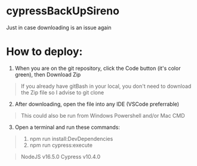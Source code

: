 # cypressBackUpSireno
Just in case downloading is an issue again
# How to deploy:
 1) When you are on the git repository, click the Code button (it's color green), then Download Zip
 > If you already have gitBash in your local, you don't need to download the Zip file so I advise to git clone
 2) After downloading, open the file into any IDE (VSCode preferrable)
 > This could also be run from Windows Powershell and/or Mac CMD
 3) Open a terminal and run these commands:
> 1) npm run install:DevDependencies
> 2) npm run cypress:execute


> NodeJS v16.5.0
> Cypress v10.4.0
